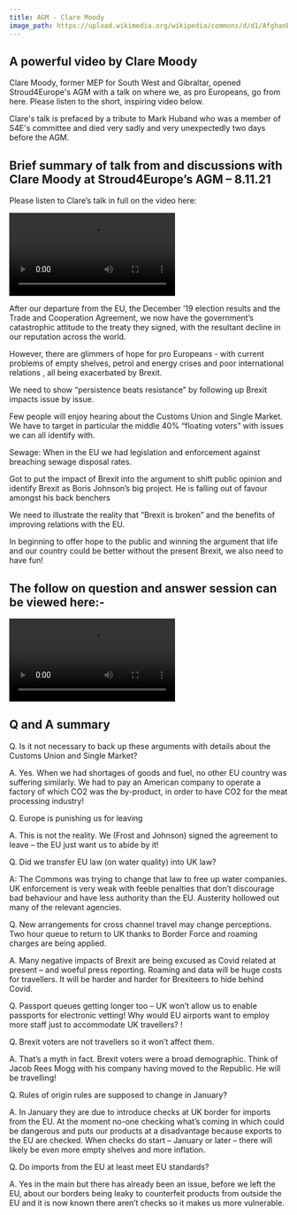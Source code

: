 ```yaml
---
title: AGM - Clare Moody
image_path: https://upload.wikimedia.org/wikipedia/commons/d/d1/AfghanBiscuit.jpg
---
```

## A powerful video by Clare Moody

Clare Moody, former MEP for South West and Gibraltar, opened Stroud4Europe's AGM with a talk on where we, as pro Europeans,  go from here.  Please listen to the short, inspiring video below. 

Clare's talk is prefaced by a tribute to Mark Huband who was a member of S4E's committee and died very sadly and very unexpectedly two days before the AGM.

## Brief summary of talk from and discussions with Clare Moody at Stroud4Europe’s AGM – 8.11.21

Please listen to Clare’s talk in full on the video here: 

<video  controls>
    <source src="{{ 127.0.0.1:4000/assets }}/assets/Clare_talk.mp4" type="video/mp4">
</video>

After our departure from the EU, the December ’19 election results and the Trade and Cooperation Agreement, we now have the government’s catastrophic attitude to the treaty they signed, with the resultant decline in our reputation across the world. 

However, there are glimmers of hope for pro Europeans -  with current problems of empty shelves, petrol and energy crises and poor international relations , all being exacerbated by Brexit.  

We need to show “persistence beats resistance” by following up Brexit impacts issue by issue. 

Few people will enjoy hearing about the Customs Union and Single Market.  We have to target in particular the middle 40% “floating voters” with issues we can all identify with. 

Sewage: When in the EU we had legislation and enforcement against breaching sewage disposal rates.  

Got to put the impact of Brexit into the argument to shift public opinion and identify Brexit as Boris Johnson’s big project. He is falling out of favour amongst his back benchers

We need to illustrate the reality that “Brexit is broken” and the benefits of improving relations with the EU. 

In beginning to offer hope to the public and winning the argument that life and our country could be better without the present Brexit, we also need to have fun! 


## The follow on question and answer session can be viewed here:-

<video  controls>
    <source src="{{ 127.0.0.1:4000/assets }}/assets/Clare_Questions.mp4" type="video/mp4">
</video>

## Q and A summary 
Q. Is it not necessary to back up these arguments with details about the Customs Union and Single Market? 

A. Yes. When we had shortages of goods and fuel, no other EU country was suffering similarly. We had to pay an American company to operate a factory of which CO2 was the by-product, in order to have CO2 for the meat processing industry! 

Q. Europe is punishing us for leaving

A. This is not the reality. We (Frost and Johnson) signed the agreement to leave – the EU just want us to abide by it! 

Q. Did we transfer EU law (on water quality) into UK law? 

A: The Commons was trying to change that law to free up water companies. UK enforcement is very weak with feeble penalties that don’t discourage bad behaviour and have less authority than the EU. Austerity hollowed out many of the relevant agencies. 

Q. New arrangements for cross channel travel may change perceptions. Two hour queue to return to UK thanks to Border Force and roaming charges are being applied. 

A.  Many negative impacts of Brexit are being excused as Covid related at present – and woeful press reporting.  Roaming and data will be huge costs for travellers. It will be harder and harder for Brexiteers to hide behind Covid. 

Q. Passport queues getting longer too – UK won’t allow us to enable passports for electronic vetting! Why would EU airports want to employ more staff just to accommodate UK travellers? !

Q.  Brexit voters are not travellers so it won’t affect them. 

A. That’s a myth in fact. Brexit voters were a broad demographic.  Think of Jacob Rees Mogg with his company having moved to the Republic.  He will be travelling! 

Q.  Rules of origin rules are supposed to change in January?

A. In January they are due to introduce checks at UK border for imports from the EU.  At the moment no-one checking what’s coming in which could be dangerous and puts our products at a disadvantage because exports to the EU are checked. When checks do start – January or later – there will likely be even more empty shelves and more inflation.    

Q.  Do imports from the EU at least meet EU standards?

A.  Yes in the main but there has already been an issue,  before we left the EU, about our borders being leaky to counterfeit products from outside the EU and it is now known there aren’t checks so it makes us more vulnerable.
    
